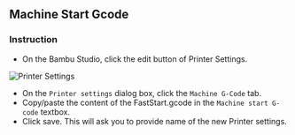 ## Machine Start Gcode

### Instruction

- On the Bambu Studio, click the edit button of Printer Settings. 

![Printer Settings](/images/printer-settings.png)

- On the `Printer settings` dialog box, click the `Machine G-Code` tab. 
- Copy/paste the content of the FastStart.gcode in the `Machine start G-code` textbox. 
- Click save. This will ask you to provide name of the new Printer settings. 
